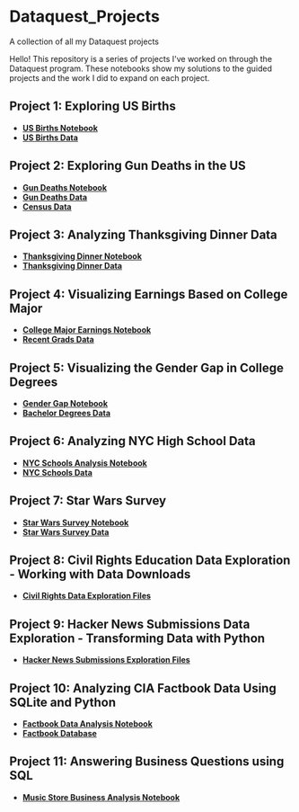 # Dataquest_Projects
A collection of all my Dataquest projects

Hello! This repository is a series of projects I've worked on through the Dataquest program. These notebooks show my solutions to the guided projects and the work I did to expand on each project.

## Project 1: Exploring US Births
 - __[US Births Notebook](https://github.com/fcdiomede/Dataquest_Projects/blob/master/US_Births_GP.ipynb)__
 - __[US Births Data](https://github.com/fcdiomede/Dataquest_Projects/blob/master/US_births_1994-2003_CDC_NCHS.csv)__
 
 ## Project 2: Exploring Gun Deaths in the US
  - __[Gun Deaths Notebook](https://github.com/fcdiomede/Dataquest_Projects/blob/master/Gun_Deaths_GP.ipynb)__
  - __[Gun Deaths Data](https://github.com/fcdiomede/Dataquest_Projects/blob/master/guns.csv)__
  - __[Census Data](https://github.com/fcdiomede/Dataquest_Projects/blob/master/census.csv)__
  
  ## Project 3: Analyzing Thanksgiving Dinner Data
 - __[Thanksgiving Dinner Notebook](https://github.com/fcdiomede/Dataquest_Projects/blob/master/Thanksgiving_Dinner_GP.ipynb)__
 - __[Thanksgiving Dinner Data](https://github.com/fcdiomede/Dataquest_Projects/blob/master/thanksgiving.csv)__
 
 ## Project 4: Visualizing Earnings Based on College Major
 - __[College Major Earnings Notebook](https://github.com/fcdiomede/Dataquest_Projects/blob/master/Earnings_CollegeMajors_GP.ipynb)__
 - __[Recent Grads Data](https://github.com/fcdiomede/Dataquest_Projects/blob/master/recent-grads.csv)__
 
  ## Project 5: Visualizing the Gender Gap in College Degrees
 - __[Gender Gap Notebook](https://github.com/fcdiomede/Dataquest_Projects/blob/master/Gender_Gap_GPP.ipynb)__
 - __[Bachelor Degrees Data](https://github.com/fcdiomede/Dataquest_Projects/blob/master/percent-bachelors-degrees-women-usa.csv)__

  ## Project 6:  Analyzing NYC High School Data
 - __[NYC Schools Analysis Notebook](https://github.com/fcdiomede/Dataquest_Projects/blob/master/Schools.ipynb)__
 - __[NYC Schools Data](https://github.com/fcdiomede/Dataquest_Projects/tree/master/NYC_Schools_Data)__

 ## Project 7:  Star Wars Survey
 - __[Star Wars Survey Notebook](https://github.com/fcdiomede/Dataquest_Projects/blob/master/Star_Wars_Survey_GP.ipynb)__
 - __[Star Wars Survey Data](https://github.com/fcdiomede/Dataquest_Projects/tree/master/star_wars.csv)__
 
  ## Project 8:  Civil Rights Education Data Exploration - Working with Data Downloads
 - __[Civil Rights Data Exploration Files](https://github.com/fcdiomede/Dataquest_Projects/tree/master/Data_Downloads_GP/scripts)__
 
  ## Project 9:  Hacker News Submissions Data Exploration - Transforming Data with Python
 - __[Hacker News Submissions Exploration Files](https://github.com/fcdiomede/Dataquest_Projects/tree/master/Transforming_Data_GP)__
 
  ## Project 10:  Analyzing CIA Factbook Data Using SQLite and Python
 - __[Factbook Data Analysis Notebook](https://github.com/fcdiomede/Dataquest_Projects/blob/master/Factbook_Data_GP.ipynb)__
 - __[Factbook Database](https://github.com/fcdiomede/Dataquest_Projects/tree/master/factbook.db)__
 
  ## Project 11:  Answering Business Questions using SQL
 - __[Music Store Business Analysis Notebook](https://github.com/fcdiomede/Dataquest_Projects/blob/master/Business_Questions_SQL_GP.ipynb)__
 
 
 
